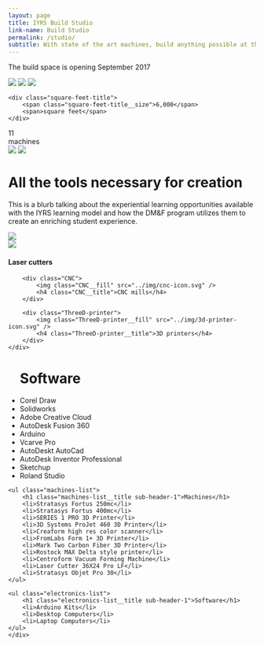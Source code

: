 ```yaml
---
layout: page
title: IYRS Build Studio
link-name: Build Studio
permalink: /studio/
subtitle: With state of the art machines, build anything possible at the DM&F Build Studio.
---
```


<div class="grid-container square-feet-section">
	<p class="build-space-opening-date">
		The build space is opening September 2017
	</p>
	<img class="machines-img" src="../img/11_machines.png" />
	<img class="machines-rectangle" src="../img/Rectangle.png"/>
	<img class="dot-bg" src="../img/dot-bg.png" />

	<div class="square-feet-title">
		<span class="square-feet-title__size">6,000</span>
		<span>square feet</span>
	</div>
</div>

<div class="grid-container machines-section">
	<div class="machines-title">
		<span class="machines_title__size">11</span><br>
		<span>machines</span>
	</div>
	<div class="square-feet-img__spacing">
		<img class="square-feet-img" src="../img/6000_square_feet.png"/>
		<img class="square-feet-rectangle" src="../img/Rectangle1.png"/>
	</div>
</div>

<div class="grid-container tools-for-creation">
	<h1 class="tools-for-creation__title">
		All the tools necessary for creation
	</h1>
	<p>
		 This is a blurb talking about the experiential
		 learning opportunities available with the IYRS
		 learning model and how the DM&F program utilizes
		 them to create an enriching student experience.
	</p>
</div>

<div class="grid-container machine-options-section">
	<img class="large_dot_bg" src="../img/large_dot_bg.png">
	<div class="grid-container">
		<div class="laser-cutter">
			<img class="laser-cutter__fill" src="../img/laser-cutter-icon.svg" />
			<h4 class="laser-cutter__title">Laser cutters</h4>
		</div>

		<div class="CNC">
			<img class="CNC__fill" src="../img/cnc-icon.svg" />
			<h4 class="CNC__title">CNC mills</h4>
		</div>

		<div class="ThreeD-printer">
			<img class="ThreeD-printer__fill" src="../img/3d-printer-icon.svg" />
			<h4 class="ThreeD-printer__title">3D printers</h4>
		</div>
	</div>
</div>

<div class="tools-container">
<div class="grid-container">
	<ul class="software-list">
		<h1 class="software-list__title sub-header-1">Software</h1>
		<li>Corel Draw</li>
		<li>Solidworks</li>
		<li>Adobe Creative Cloud</li>
		<li>AutoDesk Fusion 360</li>
		<li>Arduino</li>
		<li>Vcarve Pro</li>
		<li>AutoDeskt AutoCad</li>
		<li>AutoDesk Inventor Professional</li>
		<li>Sketchup</li>
		<li>Roland Studio</li>
	</ul>

	<ul class="machines-list">
		<h1 class="machines-list__title sub-header-1">Machines</h1>
		<li>Stratasys Fortus 250mc</li>
		<li>Stratasys Fortus 400mc</li>
		<li>SERIES 1 PRO 3D Printer</li>
		<li>3D Systems ProJet 460 3D Printer</li>
		<li>Creaform high res color scanner</li>
		<li>FromLabs Form 1+ 3D Printer</li>
		<li>Mark Two Carbon Fiber 3D Printer</li>
		<li>Rostock MAX Delta style printer</li>
		<li>Centroform Vacuum Forming Machine</li>
		<li>Laser Cutter 36X24 Pro LF</li>
		<li>Stratasys Objet Pro 30</li>
	</ul>

	<ul class="electronics-list">
		<h1 class="electronics-list__title sub-header-1">Software</h1>
		<li>Arduino Kits</li>
		<li>Desktop Computers</li>
		<li>Laptop Computers</li>
	</ul>
	</div>
</div>
